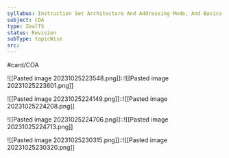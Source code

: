 ```yaml
---
syllabus: Instruction Set Architecture And Addressing Mode, And Basics Pipeline Concept
subject: COA
type: ZealTS
status: Revision
subType: topicWise
src: 
---
```

#card/COA

![[Pasted image 20231025223548.png]]::![[Pasted image 20231025223601.png]] <!--SR:!2023-11-11,11,270-->

![[Pasted image 20231025224149.png]]::![[Pasted image 20231025224208.png]] <!--SR:!2023-11-12,11,270-->


![[Pasted image 20231025224706.png]]::![[Pasted image 20231025224713.png]] <!--SR:!2023-11-11,10,270-->



![[Pasted image 20231025230315.png]]::![[Pasted image 20231025230320.png]] <!--SR:!2023-11-15,14,290-->